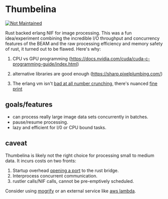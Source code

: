 # Thumbelina
[![Not Maintained](https://img.shields.io/badge/Maintenance%20Level-Abandoned-orange.svg)](https://gist.github.com/cheerfulstoic/d107229326a01ff0f333a1d3476e068d)

Rust backed erlang NIF for image processing. This was a fun idea/experiment combining the incredible I/O throughput and 
concurrency features of the BEAM and the raw processing efficiency and memory safety of rust, it turned out to be flawed. Here's why:

1. CPU vs GPU programming
(https://docs.nvidia.com/cuda/cuda-c-programming-guide/index.html)

2. alternative libraries are good enough (https://sharp.pixelplumbing.com/)

3. The erlang vm isn't [bad at all number crunching](https://groups.google.com/g/erlang-programming/c/zsJRI_XzYPE), there's nuanced [fine print](https://www.erlang.org/doc/efficiency_guide/myths.html)

## goals/features
- can process really large image data sets concurrently in batches.
- pause/resume processing.
- lazy and efficient for I/0 or CPU bound tasks.

## caveat
Thumbelina is likely not the right choice for processing small to medium data. It incurs costs on two fronts:
1. Startup overhead [opening a port](https://www.erlang.org/doc/tutorial/c_port.html) to the rust bridge.
2. Interprocess concurrent communication.
3. rustler calls/NIF calls, cannot be pre-emptively scheduled.

Consider using [mogrify](https://github.com/elixir-mogrify/mogrify) or an external service like [aws lambda](https://docs.aws.amazon.com/lambda/latest/dg/with-s3-tutorial.html).
